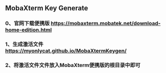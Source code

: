 ## MobaXterm Key Generate

### 0、官网下载便携版 https://mobaxterm.mobatek.net/download-home-edition.html
### 1、生成激活文件   https://myonlycat.github.io/MobaXtermKeygen/
### 2、将激活文件文件放入MobaXterm便携版的根目录中即可
